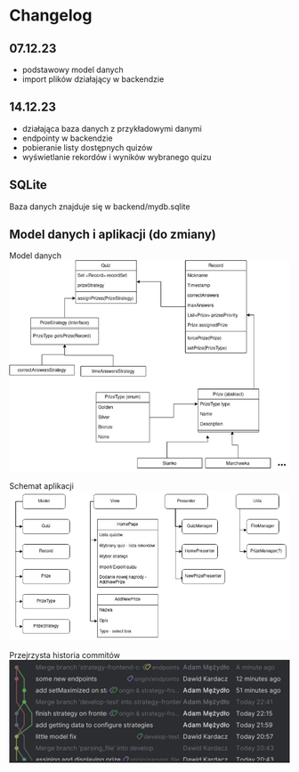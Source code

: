 # Changelog
## 07.12.23
 - podstawowy model danych
 - import plików działający w backendzie
 
## 14.12.23
 - działająca baza danych z przykładowymi danymi
 - endpointy w backendzie
 - pobieranie listy dostępnych quizów
 - wyświetlanie rekordów i wyników wybranego quizu
 

## SQLite
Baza danych znajduje się w backend/mydb.sqlite


## Model danych i aplikacji (do zmiany)
Model danych
![Model](docs/ModelDanych.jpg)

Schemat aplikacji
![Schemat aplikacji](docs/AppSchematics.jpg)

Przejrzysta historia commitów
![Slalom](docs/slalom.png)

